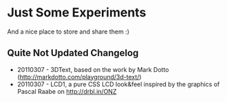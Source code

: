 Just Some Experiments
=====================

And a nice place to store and share them :)

Quite Not Updated Changelog
---------------------------

 * 20110307 - 3DText, based on the work by Mark Dotto (http://markdotto.com/playground/3d-text/)
 * 20110307 - LCD1, a pure CSS LCD look&feel inspired by the graphics of Pascal Raabe on http://drbl.in/ONZ
